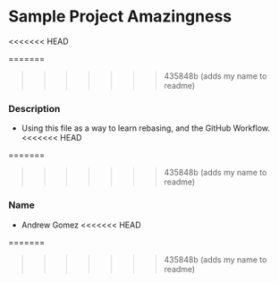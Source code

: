 # Sample Project Amazingness

<<<<<<< HEAD

=======
>>>>>>> 435848b (adds my name to readme)
### Description

- Using this file as a way to learn rebasing, and the GitHub Workflow.
<<<<<<< HEAD

=======
>>>>>>> 435848b (adds my name to readme)


### Name

- Andrew Gomez
<<<<<<< HEAD

=======
>>>>>>> 435848b (adds my name to readme)
